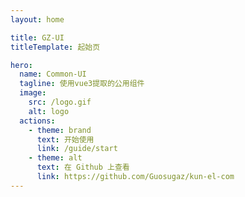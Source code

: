 ```yaml
---
layout: home

title: GZ-UI
titleTemplate: 起始页

hero:
  name: Common-UI
  tagline: 使用vue3提取的公用组件
  image:
    src: /logo.gif
    alt: logo
  actions:
    - theme: brand
      text: 开始使用
      link: /guide/start
    - theme: alt
      text: 在 Github 上查看
      link: https://github.com/Guosugaz/kun-el-com
---
```

<!-- 
<script setup>
import {
  VPTeamPage,
  VPTeamPageTitle,
  VPTeamMembers
} from 'vitepress/theme';
import members from './.vitepress/utils/member.js';

</script>

<VPTeamPage>
  <VPTeamPageTitle>
    <template #title>
      Seven 团队人员介绍
    </template>
    <template #lead>
      Seven-Bit-UI 的开发是由 Seven 团队开发，团队成员介绍如下
    </template>
  </VPTeamPageTitle>
  <VPTeamMembers
    :members="members"
  />
</VPTeamPage> -->